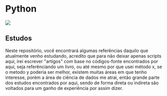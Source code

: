 <h1>Python</h1>

<main>
   <img src="/Python/assets/103785905/ac2cb90f-986d-4f3f-94ca-68503cfa6504">
</main>

<main>
  <h2>Estudos</h2>
  <article>
    <p>
      Neste repositório, você encontrará algumas referências daquilo que atualmente venho estudando, acredito que para não deixar apenas scripts aqui, irei escrever "artigos" com base no códigos-fonte encontrados por aqui, seja referênciando um livro, ou até mesmo por que usei método x, se o metodo y poderia ser melhor, existem muitas áreas em que tenho interesse, porém a área de ciência de dados me atrai, então grande parte dos estudos encontrados por aqui, sendo de forma direta ou indireta são voltados para um ganho de experiência por assim dizer.
    </p>
  </article>
</main>
